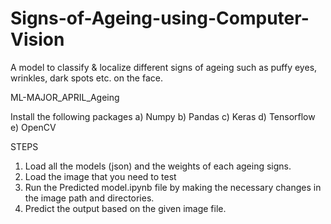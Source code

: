 # Signs-of-Ageing-using-Computer-Vision
 A model to classify &amp; localize different signs of ageing such as puffy eyes, wrinkles, dark spots etc. on the face.

ML-MAJOR_APRIL_Ageing

Install the following packages
a) Numpy
b) Pandas
c) Keras
d) Tensorflow
e) OpenCV

STEPS
 1. Load all the models (json) and the weights of each ageing signs.
 2. Load the image that you need to test
 3. Run the Predicted model.ipynb file by making the necessary changes in the image path and directories.
 4. Predict the output based on the given image file.
